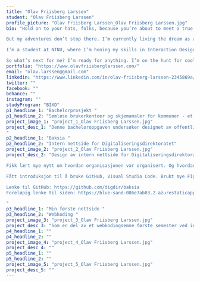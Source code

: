 ```yaml
---
title: "Olav Friisberg Larssen"
student: "Olav Friisberg Larssen"
profile_picture: "Olav Friisberg Larssen_Olav Friisberg Larssen.jpg"
bio: "Hold on to your hats, folks, because you’re about to meet a true creative force. I’m Olav Friisberg Larssen, a 32-year-old sonic wizard and UX design mastermind, and I’m here to take you on a wild ride through the world of sound production and digital design. I’ve lived my life on the cutting edge of creativity, pushing boundaries and blowing minds as a sound engineer for some of the most electrifying films, live shows, and DJ gigs around. I’ve crafted soundscapes that transport listeners to another world, capturing their hearts and igniting their imaginations with every beat and every blast of sound.

But my adventures don’t stop there. I’m currently living the dream as a UX Designer at Digitaliseringsdirektoratet, where I’m using my powers for good to make the digital world a better place. I’m working on the front lines, creating recruitment videos and improving internal websites and recruitment sites to ensure that every user has a seamless, intuitive, and enjoyable experience.

I’m a student at NTNU, where I’m honing my skills in Interaction Design and learning how to use technology to create solutions that make a real difference in the world.

So what’s next for me? I’m ready for anything. I’m on the hunt for cool projects and amazing people to work with. And when I’m not working, you’ll find me spending time with my loving family, recharging my batteries and getting ready for the next big adventure. So, buckle up and get ready to join me on a wild ride through the world of sound and design. I promise you won’t be disappointed. "
portfolio: "https://www.olavfriisberglarssen.com/"
email: "olav.larssen@gmail.com"
linkedin: "https://www.linkedin.com/in/olav-friisberg-larssen-2345869a/"
twitter: ""
facebook: ""
behance: ""
instagram: ""
studyProgram: "BIXD"
p1_headline_1: "Bachelorprosjekt "
p1_headline_2: "Sømløse brukerkontoer og skjemamaler for kommuner - et prosjekt for et fremtidig Nasjonal Designsystem"
project_image_1: "project_1_Olav Friisberg Larssen.jpg"
project_desc_1: "Denne bacheloroppgaven undersøker designet av offentlige digitale tjenester innenfor rammen av et nasjonalt designsystem, og hvordan det kan fungere som et verktøy for kommuner for å levere sammenhengende og brukervennlige grensesnitt. Prosjektteamet fikk Digitaliseringsdirektoratet som oppdragsgiver for et avsluttende interaksjonsdesignprosjekt i Instituttet for design ved Norges Teknisk-Naturvitenskapelige Universitet i Gjøvik. Oppgaven ble initiert på grunn av den fragmenterte brukeropplevelsen blant offentlige digitale tjenester som NAV, UDI og Altinn, som var tjenestene som ble undersøkt - et problem både teamet og brukerne våre opplevde i ulike perioder av livet. Prosjektgruppen samlet en innsiktsdatabase gjennom en rekke innsikts- og forskningsmetoder. Vi oppsummerte at våre brukergrupper, både flytende og ikke-flytende norsktalende opplever informasjonsoverbelastning og er forvirret av de inkonsistente designmønstrene som presenteres i moderne offentlige digitale tjenester. Dette var spesielt utbredt når brukerne gjennomfører skjemaer. I denne rapporten vil vi presentere i detalj prosjektgruppens hybridløsning bestående av retningslinjer og prototyper der gruppen så til spilldesign som inspirasjon.
"
p2_headline_1: "Baksia "
p2_headline_2: "Intern nettside for Digitaliseringsdirektoratet"
project_image_2: "project_2_Olav Friisberg Larssen.jpg"
project_desc_2: "Design av intern nettside for Digitaliseringsdirektoratet (Digdir). Hensikten med siden er at den skal vise hvordan Digdir jobber og hvordan de er organisert. Siden er oppe og går som beta nå og utviklingen av den skjer fortløpende. 

Fikk lært mye nytt om hvordan organisasjonen var organisert. Og hvordan det har vært å jobbe med å få informasjon på plass til de forskjellige sidene. 

Fått introduksjon til å bruke GitHub, Visual Studio Code. Brukt mye Figma. Og har samarbeidet på tvers av lokasjoner med mange flinke folk! 

Lenke til GitHub: https://github.com/digdir/baksia
Foreløpig lenke til siden: https://blue-sand-086e7ab03.2.azurestaticapps.net

"
p3_headline_1: "Min første nettside "
p3_headline_2: "Webkoding "
project_image_3: "project_3_Olav Friisberg Larssen.jpg"
project_desc_3: "Som en del av et webkodingsemne første semester ved interaksjonsdesign fikk vi i den første obligatoriske oppgaven et oppdrag om å lage en egen nettside med portefølje, litt om meg, og skrive noe morsomt. Det var veldig gøy å lære seg HTML og CSS og det er noe jeg har fortsatt med. Tar fortiden flere for å bli frontendutvikler på Scrimba og Udemy. "
p4_headline_1: ""
p4_headline_2: ""
project_image_4: "project_4_Olav Friisberg Larssen.jpg"
project_desc_4: ""
p5_headline_1: ""
p5_headline_2: ""
project_image_5: "project_5_Olav Friisberg Larssen.jpg"
project_desc_5: ""
---
```


